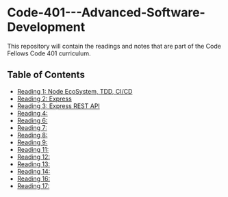 # Code-401---Advanced-Software-Development
 This repository will contain the readings and notes that are part of the Code Fellows Code 401 curriculum.
 
 ## Table of Contents
   - [Reading 1: Node EcoSystem, TDD, CI/CD](https://github.com/Zavvy-Glitch/Code-401---Advanced-Software-Development/blob/main/Reading01.md)
   - [Reading 2: Express](https://github.com/Zavvy-Glitch/Code-401---Advanced-Software-Development/blob/main/Readings02.md)
   - [Reading 3: Express REST API](https://github.com/Zavvy-Glitch/Code-401---Advanced-Software-Development/blob/main/Readings03.md)
   - [Reading 4: ]()
   - [Reading 6: ]()
   - [Reading 7: ]()
   - [Reading 8: ]()
   - [Reading 9: ]()
   - [Reading 11: ]()
   - [Reading 12: ]()
   - [Reading 13: ]()
   - [Reading 14: ]()
   - [Reading 16: ]()
   - [Reading 17: ]()
